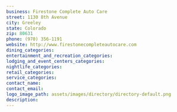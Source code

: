 ```yaml
---
business: Firestone Complete Auto Care
street: 1130 8th Avenue
city: Greeley
state: Colorado
zip: 80631
phone: (970) 356-1191
website: http://www.firestonecompleteautocare.com
dining_categories: 
entertainment_and_recreation_categories: 
lodging_and_event_centers_categories: 
nightlife_categories: 
retail_categories: 
service_categories: 
contact_name: 
contact_email: 
logo_image_path: assets/images/directory/directory-default.png
description: 
---
```

